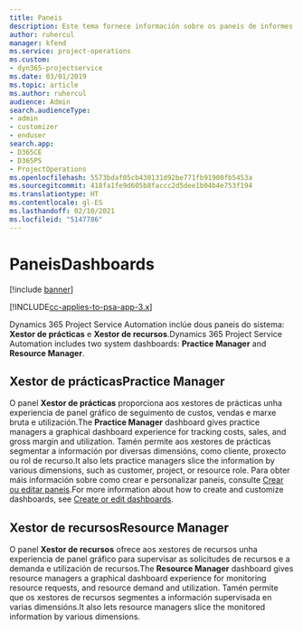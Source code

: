 ```yaml
---
title: Paneis
description: Este tema fornece información sobre os paneis de informes incluídos en Dynamics 365 Project Service Automation.
author: ruhercul
manager: kfend
ms.service: project-operations
ms.custom:
- dyn365-projectservice
ms.date: 03/01/2019
ms.topic: article
ms.author: ruhercul
audience: Admin
search.audienceType:
- admin
- customizer
- enduser
search.app:
- D365CE
- D365PS
- ProjectOperations
ms.openlocfilehash: 5573bdaf05cb430131d92be771fb91900fb5453a
ms.sourcegitcommit: 418fa1fe9d605b8faccc2d5dee1b04b4e753f194
ms.translationtype: HT
ms.contentlocale: gl-ES
ms.lasthandoff: 02/10/2021
ms.locfileid: "5147786"
---
```

# <a name="dashboards"></a><span data-ttu-id="c1885-103">Paneis</span><span class="sxs-lookup"><span data-stu-id="c1885-103">Dashboards</span></span>

[!include [banner](../includes/psa-now-project-operations.md)]

[!INCLUDE[cc-applies-to-psa-app-3.x](../includes/cc-applies-to-psa-app-3x.md)]

<span data-ttu-id="c1885-104">Dynamics 365 Project Service Automation inclúe dous paneis do sistema: **Xestor de prácticas** e **Xestor de recursos**.</span><span class="sxs-lookup"><span data-stu-id="c1885-104">Dynamics 365 Project Service Automation includes two system dashboards: **Practice Manager** and **Resource Manager**.</span></span>

## <a name="practice-manager"></a><span data-ttu-id="c1885-105">Xestor de prácticas</span><span class="sxs-lookup"><span data-stu-id="c1885-105">Practice Manager</span></span> 

<span data-ttu-id="c1885-106">O panel **Xestor de prácticas** proporciona aos xestores de prácticas unha experiencia de panel gráfico de seguimento de custos, vendas e marxe bruta e utilización.</span><span class="sxs-lookup"><span data-stu-id="c1885-106">The **Practice Manager** dashboard gives practice managers a graphical dashboard experience for tracking costs, sales, and gross margin and utilization.</span></span> <span data-ttu-id="c1885-107">Tamén permite aos xestores de prácticas segmentar a información por diversas dimensións, como cliente, proxecto ou rol de recurso.</span><span class="sxs-lookup"><span data-stu-id="c1885-107">It also lets practice managers slice the information by various dimensions, such as customer, project, or resource role.</span></span> <span data-ttu-id="c1885-108">Para obter máis información sobre como crear e personalizar paneis, consulte [Crear ou editar paneis](https://docs.microsoft.com/dynamics365/customerengagement/on-premises/customize/create-edit-dashboards).</span><span class="sxs-lookup"><span data-stu-id="c1885-108">For more information about how to create and customize dashboards, see [Create or edit dashboards](https://docs.microsoft.com/dynamics365/customerengagement/on-premises/customize/create-edit-dashboards).</span></span>

## <a name="resource-manager"></a><span data-ttu-id="c1885-109">Xestor de recursos</span><span class="sxs-lookup"><span data-stu-id="c1885-109">Resource Manager</span></span> 

<span data-ttu-id="c1885-110">O panel **Xestor de recursos** ofrece aos xestores de recursos unha experiencia de panel gráfico para supervisar as solicitudes de recursos e a demanda e utilización de recursos.</span><span class="sxs-lookup"><span data-stu-id="c1885-110">The **Resource Manager** dashboard gives resource managers a graphical dashboard experience for monitoring resource requests, and resource demand and utilization.</span></span> <span data-ttu-id="c1885-111">Tamén permite que os xestores de recursos segmentes a información supervisada en varias dimensións.</span><span class="sxs-lookup"><span data-stu-id="c1885-111">It also lets resource managers slice the monitored information by various dimensions.</span></span>
